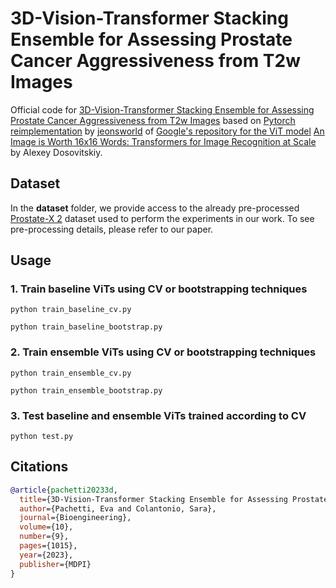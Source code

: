# 3D-Vision-Transformer Stacking Ensemble for Assessing Prostate Cancer Aggressiveness from T2w Images

Official code for [3D-Vision-Transformer Stacking Ensemble for Assessing Prostate Cancer Aggressiveness from T2w Images](https://www.mdpi.com/2306-5354/10/9/1015) based on [Pytorch reimplementation](https://github.com/jeonsworld/ViT-pytorch) by [jeonsworld](https://github.com/jeonsworld) of [Google's repository for the ViT model](https://github.com/google-research/vision_transformer) [An Image is Worth 16x16 Words: Transformers for Image Recognition at Scale](https://arxiv.org/abs/2010.11929) by Alexey Dosovitskiy. 

## Dataset
In the **dataset** folder, we provide access to the already pre-processed [Prostate-X 2](https://www.cancerimagingarchive.net/collection/prostatex/) dataset used to perform the experiments in our work. To see pre-processing details, please refer to our paper.

## Usage

### 1. Train baseline ViTs using CV or bootstrapping techniques
```
python train_baseline_cv.py
```
```
python train_baseline_bootstrap.py
```


### 2. Train ensemble ViTs using CV or bootstrapping techniques
```
python train_ensemble_cv.py
```
```
python train_ensemble_bootstrap.py
```
### 3. Test baseline and ensemble ViTs trained according to CV
```
python test.py
```

## Citations

```bibtex
@article{pachetti20233d,
  title={3D-Vision-Transformer Stacking Ensemble for Assessing Prostate Cancer Aggressiveness from T2w Images},
  author={Pachetti, Eva and Colantonio, Sara},
  journal={Bioengineering},
  volume={10},
  number={9},
  pages={1015},
  year={2023},
  publisher={MDPI}
}
```
